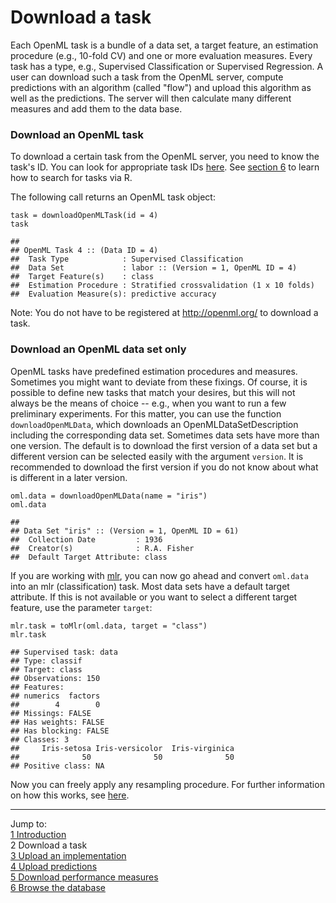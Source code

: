 Download a task
===============

Each OpenML task is a bundle of a data set, a target feature, an estimation procedure (e.g., 10-fold CV) and one or more evaluation measures. Every task has a type, e.g., Supervised Classification or Supervised Regression. A user can download such a task from the OpenML server, compute predictions with an algorithm (called "flow") and upload this algorithm as well as the predictions. The server will then calculate many different measures and add them to the data base.

### Download an OpenML task
To download a certain task from the OpenML server, you need to know the task's ID. You can look for appropriate task IDs [here](http://openml.org/search?q=&type=task). See [section 6](6-Browse-the-database.md) to learn how to search for tasks via R.

The following call returns an OpenML task object: 


```splus
task = downloadOpenMLTask(id = 4)
task
```

```
## 
## OpenML Task 4 :: (Data ID = 4)
## 	Task Type            : Supervised Classification
## 	Data Set             : labor :: (Version = 1, OpenML ID = 4)
## 	Target Feature(s)    : class
## 	Estimation Procedure : Stratified crossvalidation (1 x 10 folds)
## 	Evaluation Measure(s): predictive accuracy
```

Note: You do not have to be registered at http://openml.org/ to download a task. 

### Download an OpenML data set only
OpenML tasks have predefined estimation procedures and measures. Sometimes you might want to deviate from these fixings. Of course, it is possible to define new tasks that match your desires, but this will not always be the means of choice -- e.g., when you want to run a few preliminary experiments. For this matter, you can use the function `downloadOpenMLData`, which downloads an OpenMLDataSetDescription including the corresponding data set. Sometimes data sets have more than one version. The default is to download the first version of a data set but a different version can be selected easily with the argument `version`. It is recommended to download the first version if you do not know about what is different in a later version. 


```splus
oml.data = downloadOpenMLData(name = "iris")
oml.data
```

```
## 
## Data Set "iris" :: (Version = 1, OpenML ID = 61)
## 	Collection Date         : 1936
## 	Creator(s)              : R.A. Fisher
## 	Default Target Attribute: class
```

If you are working with [mlr](https://github.com/berndbischl/mlr), you can now go ahead and convert `oml.data` into an mlr (classification) task. Most data sets have a default target attribute. If this is not available or you want to select a different target feature, use the parameter `target`:


```splus
mlr.task = toMlr(oml.data, target = "class")
mlr.task
```

```
## Supervised task: data
## Type: classif
## Target: class
## Observations: 150
## Features:
## numerics  factors 
##        4        0 
## Missings: FALSE
## Has weights: FALSE
## Has blocking: FALSE
## Classes: 3
##     Iris-setosa Iris-versicolor  Iris-virginica 
##              50              50              50 
## Positive class: NA
```

Now you can freely apply any resampling procedure. For further information on how this works, see [here](http://berndbischl.github.io/mlr/man/makeResampleDesc.html).

----------------------------------------------------------------------------------------------------------------------
Jump to:    
[1 Introduction](1-Introduction.md)    
2 Download a task  
[3 Upload an implementation](3-Upload-an-implementation.md)  
[4 Upload predictions](4-Upload-predictions.md)  
[5 Download performance measures](5-Download-performance-measures.md)  
[6 Browse the database](6-Browse-the-database.md)
